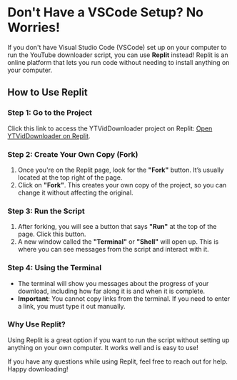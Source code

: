 # Don't Have a VSCode Setup? No Worries!

If you don't have Visual Studio Code (VSCode) set up on your computer to run the YouTube downloader script, you can use **Replit** instead! Replit is an online platform that lets you run code without needing to install anything on your computer.

## How to Use Replit

### Step 1: Go to the Project

Click this link to access the YTVidDownloader project on Replit: [Open YTVidDownloader on Replit](https://replit.com/@Axiata/YTVidDownloader?v=1).

### Step 2: Create Your Own Copy (Fork)

1. Once you're on the Replit page, look for the **"Fork"** button. It’s usually located at the top right of the page.
2. Click on **"Fork"**. This creates your own copy of the project, so you can change it without affecting the original.

### Step 3: Run the Script

1. After forking, you will see a button that says **"Run"** at the top of the page. Click this button.
2. A new window called the **"Terminal"** or **"Shell"** will open up. This is where you can see messages from the script and interact with it.

### Step 4: Using the Terminal

- The terminal will show you messages about the progress of your download, including how far along it is and when it is complete.
- **Important**: You cannot copy links from the terminal. If you need to enter a link, you must type it out manually.

### Why Use Replit?

Using Replit is a great option if you want to run the script without setting up anything on your own computer. It works well and is easy to use!

If you have any questions while using Replit, feel free to reach out for help. Happy downloading!
